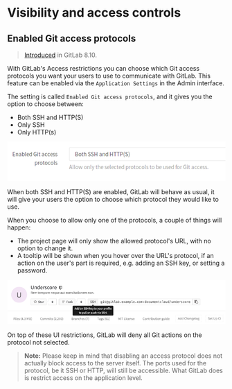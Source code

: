 # Visibility and access controls

## Enabled Git access protocols

> [Introduced][ce-4696] in GitLab 8.10.

With GitLab's Access restrictions you can choose which Git access protocols you
want your users to use to communicate with GitLab. This feature can be enabled
via the `Application Settings` in the Admin interface.

The setting is called `Enabled Git access protocols`, and it gives you the option
to choose between:

- Both SSH and HTTP(S)
- Only SSH
- Only HTTP(s)

![Settings Overview](img/access_restrictions.png)

When both SSH and HTTP(S) are enabled, GitLab will behave as usual, it will give
your users the option to choose which protocol they would like to use.

When you choose to allow only one of the protocols, a couple of things will happen:

- The project page will only show the allowed protocol's URL, with no option to
  change it.
- A tooltip will be shown when you hover over the URL's protocol, if an action
  on the user's part is required, e.g. adding an SSH key, or setting a password.

![Project URL with SSH only access](img/restricted_url.png)

On top of these UI restrictions, GitLab will deny all Git actions on the protocol
not selected.

> **Note:** Please keep in mind that disabling an access protocol does not actually
  block access to the server itself. The ports used for the protocol, be it SSH or
  HTTP, will still be accessible. What GitLab does is restrict access on the
  application level.

[ce-4696]: https://gitlab.com/gitlab-org/gitlab-ce/merge_requests/4696
